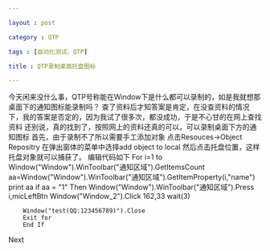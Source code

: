 ```yaml
---

layout : post

category : QTP

tags : [自动化测试，QTP]

title : QTP录制桌面托盘图标

---
```



   今天闲来没什么事，QTP号称能在Window下是什么都可以录制的，如是我就想那桌面下的通知图标能录制吗？
查了资料后才知答案是肯定，在没查资料的情况下，我的答案是否定的，因为我试了很多次，都没成功，于是不心甘的在网上查找资料
   还别说，真的找到了，按照网上的资料还真的可以，可以录制桌面下方的通知图标
首先，由于录制不了所以需要手工添加对象 点击Resouces->Object Repositry 在弹出窗体的菜单中选择add object to local
然后点击托盘位置，这样托盘对象就可以捕获了。
编辑代码如下
For i=1 to Window("Window").WinToolbar("通知区域").GetItemsCount
aa=Window("Window").WinToolbar("通知区域").GetItemProperty(i,"name")
print aa
     if aa = "1" Then
         Window("Window").WinToolbar("通知区域").Press i,micLeftBtn
        Window("Window_2").Click 162,33
        wait(3)
        
        Window("test(QQ:123456789)").Close
        Exit for
        End If
        
Next